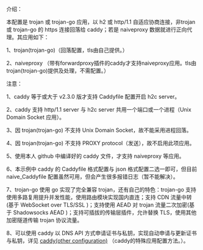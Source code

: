 介绍：

本配置是 trojan 或 trojan-go 应用，以 h2 或 http/1.1 自适应协商连接，非trojan 或 trojan-go 的 https 连接回落给 caddy；若是 naiveproxy 数据就进行正向代理。其应用如下：

1、trojan(trojan-go)（回落配置，tls由自己提供。）

2、naiveproxy （带有forwardproxy插件的caddy才支持naiveproxy应用。tls由trojan(trojan-go)提供及处理，不需配置。）

注意：

1、caddy 等于或大于 v2.3.0 版才支持 Caddyfile 配置开启 h2c server。

2、caddy 支持 http/1.1 server 与 h2c server 共用一个端口或一个进程（Unix Domain Socket 应用）。

3、因 trojan(trojan-go) 不支持 Unix Domain Socket，故不能采用进程回落。

4、因 trojan(trojan-go) 不支持 PROXY protocol（发送），故不启用此项应用。

5、使用本人 github 中编译好的 caddy 文件，才支持 naiveproxy 等应用。

6、本示例中 caddy 的 Caddyfile 格式配置与 json 格式配置二选一即可，但目前 naive_Caddyfile 配置虽然可用，但会产生很多报错日志（暂不能解决）。

7、trojan-go 使用 go 实现了完全兼容 trojan，还有自己的特色：trojan-go 支持使用多路复用提升并发性能，使用路由模块实现国内直连；支持 CDN 流量中转(基于 WebSocket over TLS/SSL )；支持使用 AEAD 对 trojan 流量二次加密(基于 Shadowsocks AEAD )；支持可插拔的传输层插件，允许替换 TLS，使用其他加密隧道传输 trojan 协议流量。

8、可以使用 caddy 以 DNS API 方式申请证书与私钥，实现自动申请与更新证书与私钥，详见 [caddy(other configuration)](https://github.com/lxhao61/integrated-examples/tree/main/caddy(other%20configuration)) （caddy的特殊应用配置方法。）。
